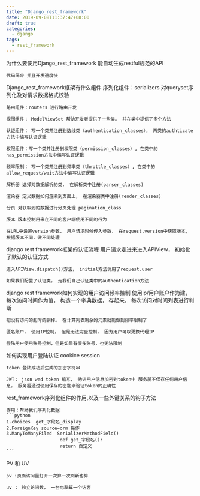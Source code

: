 ```yaml
---
title: "Django_rest_framework"
date: 2019-09-08T11:37:47+08:00
draft: true
categories:
  - django
tags:
  - rest_framework
---
```


为什么要使用Django_rest_framework
    能自动生成restful规范的API

    代码简介 并且开发速度快

Django_rest_framework框架有什么组件
    序列化组件：serializers 对queryset序列化及对请求数据格式校验

    路由组件：routers 进行路由开发

    视图组件： ModelViewSet 帮助开发者提供了一些类。 并在类中提供了多个方法

    认证组件： 写一个类并注册到选线类（authentication_classes）， 再类的authticate方法中编写认证逻辑

    权限组件：写一个类并注册到权限类（permission_classes）, 在类中的has_permission方法中编写认证逻辑

    频率限制： 写一个类并注册到频率类（throttle_classes）, 在类中的allow_request/wait方法中编写认证逻辑

    解析器 选择对数据解析的类， 在解析类中注册(parser_classes)

    渲染器 定义数据如何渲染到页面上， 在渲染器类中注册(render_classes)

    分页 对获取到的数据进行分页处理 pagination_class

    版本 版本控制用来在不同的客户端使用不同的行为

    在URL中设置version参数， 用户请求时候传入参数， 在request.version中获取版本, 根据版本不同，做不同处理

django rest framework框架的认证流程
    用户请求走进来进入APIView， 初始化了默认的认证方式

    进入APIView.dispatch()方法， initial方法调用了request.user

    如果我们配置了认证类， 走我们自己认证类中的authentication方法

django rest framework如何实现的用户访问频率控制
    使用ip/用户账户作为建， 每次访问时间作为值， 构造一个字典数据， 存起来， 每次访问对时间列表进行判断

    把没有访问的超时的删掉。 在计算列表剩余的元素就能做到频率限制了

    匿名账户， 使用IP控制， 但是无法完全控制， 因为用户可以更换代理IP

    登陆用户使用账号控制，但是如果有很多账号，也无法限制

如何实现用户登陆认证
    cookice session

    token 登陆成功后生成的加密字符串

    JWT： json wed token 缩写， 他讲用户信息加密到token中 服务器不保存任何用户信息， 服务器通过使用保存的密匙来验证token的正确性

rest_framework序列化组件的作用,以及一些外键关系的钩子方法

    作用：帮助我们序列化数据
    ```python
    1.choices  get_字段名_display
    2.ForeignKey source=orm 操作
    3.ManyToManyFiled  SerializerMethodField()
                        def get_字段名():
                        return 自定义
    ```

PV 和 UV

    pv :页面访问量打开一次算一次刷新也算

    uv ： 独立访问数， 一台电脑算一个访客

